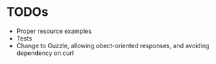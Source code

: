 # TODOs

* Proper resource examples
* Tests
* Change to Guzzle, allowing obect-oriented responses, and avoiding dependency on curl


